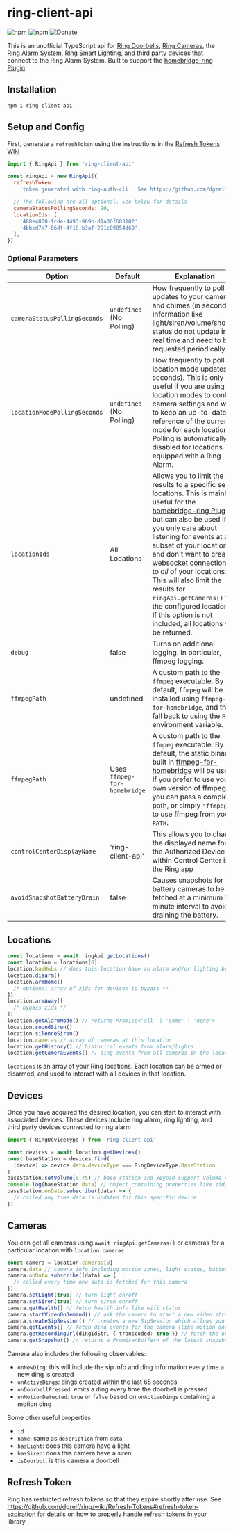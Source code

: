 # ring-client-api

[![npm](https://badgen.net/npm/v/ring-client-api)](https://www.npmjs.com/package/ring-client-api)
[![npm](https://badgen.net/npm/dt/ring-client-api)](https://www.npmjs.com/package/ring-client-api)
[![Donate](https://badgen.net/badge/Donate/PayPal/91BE09)](https://www.paypal.me/dustingreif)

This is an unofficial TypeScript api for [Ring Doorbells](https://shop.ring.com/pages/doorbell-cameras),
[Ring Cameras](https://shop.ring.com/pages/security-cameras),
the [Ring Alarm System](https://shop.ring.com/pages/security-system),
[Ring Smart Lighting](https://shop.ring.com/pages/smart-lighting),
and third party devices that connect to the Ring Alarm System.
Built to support the [homebridge-ring Plugin](./homebridge)

## Installation

`npm i ring-client-api`

## Setup and Config

First, generate a `refreshToken` using the instructions in the [Refresh Tokens Wiki](https://github.com/dgreif/ring/wiki/Refresh-Tokens)

```js
import { RingApi } from 'ring-client-api'

const ringApi = new RingApi({
  refreshToken:
    'token generated with ring-auth-cli.  See https://github.com/dgreif/ring/wiki/Refresh-Tokens',

  // The following are all optional. See below for details
  cameraStatusPollingSeconds: 20,
  locationIds: [
    '488e4800-fcde-4493-969b-d1a06f683102',
    '4bbed7a7-06df-4f18-b3af-291c89854d60',
  ],
})
```

### Optional Parameters

| Option                       | Default                      | Explanation                                                                                                                                                                                                                                                                                                                                                                                                                                                              |
| ---------------------------- | ---------------------------- | ------------------------------------------------------------------------------------------------------------------------------------------------------------------------------------------------------------------------------------------------------------------------------------------------------------------------------------------------------------------------------------------------------------------------------------------------------------------------ |
| `cameraStatusPollingSeconds` | `undefined` (No Polling)     | How frequently to poll for updates to your cameras and chimes (in seconds). Information like light/siren/volume/snooze status do not update in real time and need to be requested periodically.                                                                                                                                                                                                                                                                          |
| `locationModePollingSeconds` | `undefined` (No Polling)     | How frequently to poll for location mode updates (in seconds). This is only useful if you are using location modes to control camera settings and want to keep an up-to-date reference of the current mode for each location. Polling is automatically disabled for locations equipped with a Ring Alarm.                                                                                                                                                                |
| `locationIds`                | All Locations                | Allows you to limit the results to a specific set of locations. This is mainly useful for the [homebridge-ring Plugin](./homebridge), but can also be used if you only care about listening for events at a subset of your locations and don't want to create websocket connections to _all_ of your locations. This will also limit the results for `ringApi.getCameras()` to the configured locations. If this option is not included, all locations will be returned. |
| `debug`                      | false                        | Turns on additional logging. In particular, ffmpeg logging.                                                                                                                                                                                                                                                                                                                                                                                                              |
| `ffmpegPath`                 | undefined                    | A custom path to the `ffmpeg` executable. By default, `ffmpeg` will be installed using `ffmpeg-for-homebridge`, and then fall back to using the `PATH` environment variable.                                                                                                                                                                                                                                                                                             |
| `ffmpegPath`                 | Uses `ffmpeg-for-homebridge` | A custom path to the `ffmpeg` executable. By default, the static binaries built in [ffmpeg-for-homebridge](https://github.com/oznu/ffmpeg-for-homebridg) will be used. If you prefer to use your own version of ffmpeg, you can pass a complete path, or simply `"ffmpeg"` to use ffmpeg from your `PATH`.                                                                                                                                                               |
| `controlCenterDisplayName`   | 'ring-client-api'            | This allows you to change the displayed name for the Authorized Device within Control Center in the Ring app                                                                                                                                                                                                                                                                                                                                                             |
| `avoidSnapshotBatteryDrain`  | false                        | Causes snapshots for battery cameras to be fetched at a minimum 10 minute interval to avoid draining the battery.                                                                                                                                                                                                                                                                                                                                                        |

## Locations

```typescript
const locations = await ringApi.getLocations()
const location = locations[0]
location.hasHubs // does this location have an alarm and/or lighting bridge
location.disarm()
location.armHome([
  /* optional array of zids for devices to bypass */
])
location.armAway([
  /* bypass zids */
])
location.getAlarmMode() // returns Promise<'all' | 'some' | 'none'>
location.soundSiren()
location.silenceSiren()
location.cameras // array of cameras at this location
location.getHistory() // historical events from alarm/lights
location.getCameraEvents() // ding events from all cameras in the location
```

`locations` is an array of your Ring locations. Each location can be armed or disarmed,
and used to interact with all devices in that location.

## Devices

Once you have acquired the desired location, you can start
to interact with associated devices. These devices include ring alarm, ring lighting,
and third party devices connected to ring alarm

```js
import { RingDeviceType } from 'ring-client-api'

const devices = await location.getDevices()
const baseStation = devices.find(
  (device) => device.data.deviceType === RingDeviceType.BaseStation
)
baseStation.setVolume(0.75) // base station and keypad support volume settings between 0 and 1
console.log(baseStation.data) // object containing properties like zid, name, roomId, faulted, tamperStatus, etc.
baseStation.onData.subscribe((data) => {
  // called any time data is updated for this specific device
})
```

## Cameras

You can get all cameras using `await ringApi.getCameras()` or cameras for a particular
location with `location.cameras`

```typescript
const camera = location.cameras[0]
camera.data // camera info including motion zones, light status, battery, etc.
camera.onData.subscribe((data) => {
  // called every time new data is fetched for this camera
})
camera.setLight(true) // turn light on/off
camera.setSiren(true) // turn siren on/off
camera.getHealth() // fetch health info like wifi status
camera.startVideoOnDemand() // ask the camera to start a new video stream
camera.createSipSession() // creates a new SipSession which allows you to control RTP flow
camera.getEvents() // fetch ding events for the camera (like motion and doorbell presses)
camera.getRecordingUrl(dingIdStr, { transcoded: true }) // fetch the url for a recording
camera.getSnapshot() // returns a Promise<Buffer> of the latest snapshot from the camera
```

Camera also includes the following observables:

- `onNewDing`: this will include the sip info and ding information every time a new ding is created
- `onActiveDings`: dings created within the last 65 seconds
- `onDoorbellPressed`: emits a ding every time the doorbell is pressed
- `onMotionDetected`: `true` or `false` based on `onActiveDings` containing a motion ding

Some other useful properties

- `id`
- `name`: same as `description` from `data`
- `hasLight`: does this camera have a light
- `hasSiren`: does this camera have a siren
- `isDoorbot`: is this camera a doorbell

## Refresh Token

Ring has restricted refresh tokens so that they expire shortly after use. See https://github.com/dgreif/ring/wiki/Refresh-Tokens#refresh-token-expiration for details on how to properly handle refresh tokens in your library.
